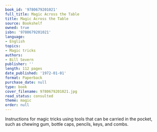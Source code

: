 ```yaml
---
book_id: '9780679201021'
full_title: Magic Across the Table
title: Magic Across the Table
source: Bookshelf
owned: true
isbn: '9780679201021'
language:
- English
topics:
- Magic tricks
authors:
- Bill Severn
publisher: ''
length: 112 pages
date_published: '1972-01-01'
format: Paperback
purchase_date: null
type: book
cover_filename: 9780679201021.jpg
read_status: consulted
theme: magic
order: null
---
```

Instructions for magic tricks using tools that can be carried in the pocket, such as chewing gum, bottle caps, pencils, keys, and combs.

